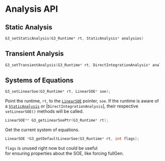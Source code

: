 # Analysis API

## Static Analysis

```cpp
G3_setStaticAnalysis(G3_Runtime* rt, StaticAnalysis* analysios)
```


## Transient Analysis

```cpp
G3_setTransientAnalysis(G3_Runtime* rt, DirectIntegrationAnalysis* analysis);
```

## Systems of Equations

```cpp
G3_setLinearSoe(G3_Runtime* rt, LinearSOE* soe);
```
Point the runtime, `rt`, to the [`LinearSOE`] pointer, `soe`. If the
runtime is aware of a [`StaticAnalysis`] or [`DirectIntegrationAnalysis`],
their respective `setLinearSOE()` methods will be called.

```cpp
LinearSOE** G3_getLinearSoePtr(G3_Runtime* rt);
```
Get the current system of equations.

```cpp
LinearSOE *G3_getDefaultLinearSoe(G3_Runtime* rt, int flags);
```
`flags` is unused right now but could be useful                                                                                      
for ensuring properties about the SOE, like
forcing fullGen.


[`StaticAnalysis`]: ../class_interface/analysis/analysis/StaticAnalysis
[`LinearSOE`]: ../class_interface/sys_of_eqn/linearSOE/LinearSOE
